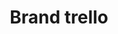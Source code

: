 ---
title: Brand trello
tags: ["brand", "trello", "project management", "collaboration", "organization", "boards", "tasks"]
icon: brand-trello
svg: '<svg xmlns="http://www.w3.org/2000/svg" width="24" height="24" fill="none" viewBox="0 0 24 24" stroke-width="1.5" stroke-linecap="round" stroke-linejoin="round" stroke="currentColor"><path d="M10 7H7v9h3zm7 0h-3v5h3z"/><path d="M16.5 3h-9A4.5 4.5 0 0 0 3 7.5v9A4.5 4.5 0 0 0 7.5 21h9a4.5 4.5 0 0 0 4.5-4.5v-9A4.5 4.5 0 0 0 16.5 3"/></svg>'
---